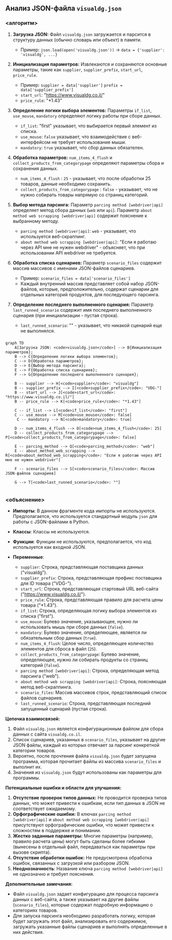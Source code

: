 ## Анализ JSON-файла `visualdg.json`

### <алгоритм>
1.  **Загрузка JSON:** Файл `visualdg.json` загружается и парсится в структуру данных (обычно словарь или объект) в памяти.
    *   Пример:  `json.load(open('visualdg.json'))` -> `data = {'supplier': 'visualdg', ...}`

2.  **Инициализация параметров:** Извлекаются и сохраняются основные параметры, такие как `supplier`, `supplier_prefix`, `start_url`, `price_rule`.
    *   Пример: `supplier = data['supplier']`  `prefix = data['supplier_prefix']`
    *   `start_url`: "https://www.visualdg.co.il/"
    *   `price_rule`: "*1.43"

3.  **Определение логики выбора элементов:** Параметры `if_list`, `use_mouse`, `mandatory` определяют логику работы при сборе данных.
    *   `if_list`: "first" указывает, что выбирается первый элемент из списка.
    *   `use_mouse`: `false` указывает, что взаимодействие с веб-интерфейсом не требует использование мыши.
    *   `mandatory`: `true` указывает, что сбор данных обязателен.

4. **Обработка параметров:** `num_items_4_flush` и `collect_products_from_categorypage` определяют параметры сбора и сохранения данных.
   *  `num_items_4_flush` : `25` - указывает, что после обработки 25 товаров, данные необходимо сохранить.
   *  `collect_products_from_categorypage` : `false` - указывает, что не нужно собирать товары напрямую со страниц категорий.

5. **Выбор метода парсинга:**  Параметр `parcing method [webdriver|api]` определяет метод сбора данных (`web` или `api`).  Параметр `about method web scrapping [webdriver|api]` содержит пояснение к выбранному методу.
    *   `parcing method [webdriver|api]`: `web` - указывает, что используется веб-скраппинг.
    *   `about method web scrapping [webdriver|api]`: "Если я работаю через API мне не нужен webdriver" - объясняет, что при использовании API webdriver не требуется.

6.  **Обработка списка сценариев:**  Параметр `scenario_files` содержит массив массивов с именами JSON-файлов сценариев.
    *   Пример: `scenario_files = data['scenario_files']`
    *   Каждый внутренний массив представляет собой набор JSON-файлов, которые, предположительно, содержат сценарии для отдельных категорий продуктов, для последующего парсинга.

7.  **Определение последнего выполненного сценария:** Параметр `last_runned_scenario`  содержит имя последнего выполненного сценария (при инициализации - пустая строка).
    *   `last_runned_scenario`: "" - указывает, что никакой сценарий еще не выполнялся.

### <mermaid>
```mermaid
graph TD
    A[Загрузка JSON: <code>visualdg.json</code>] --> B{Инициализация параметров};
    B --> C{Определение логики выбора элементов};
    C --> D{Обработка параметров};
    D --> E{Выбор метода парсинга};
    E --> F{Обработка списка сценариев};
    F --> G{Определение последнего выполненного сценария};
    
    B -- supplier --> H[<code>supplier</code>: "visualdg"]
    B -- supplier_prefix --> I[<code>supplier_prefix</code>: "VDG-"]
    B -- start_url --> J[<code>start_url</code>: "https://www.visualdg.co.il/"]
    B -- price_rule --> K[<code>price_rule</code>: "*1.43"]
    
    C -- if_list --> L[<code>if_list</code>: "first"]
    C -- use_mouse --> M[<code>use_mouse</code>: false]
     C -- mandatory --> N[<code>mandatory</code>: true]

    D -- num_items_4_flush --> O[<code>num_items_4_flush</code>: 25]
    D -- collect_products_from_categorypage --> P[<code>collect_products_from_categorypage</code>: false]
    
    E -- parcing_method --> Q[<code>parcing_method</code>: "web"]
    E -- about_method_web_scrapping --> R[<code>about_method_web_scrapping</code>: "Если я работаю через API мне не нужен webdriver"]
    
    F -- scenario_files --> S[<code>scenario_files</code>: Массив JSON-файлов сценариев]
    
    G --> T[<code>last_runned_scenario</code>: ""]


```
### <объяснение>

*   **Импорты**: В данном фрагменте кода импорты не используются. Предполагается, что используется стандартный модуль `json` для работы с JSON-файлами в Python.

*   **Классы**: Классы не используются.
*   **Функции**:  Функции не используются, предполагается, что код используется как входной JSON.

*   **Переменные**:
    *   `supplier`: Строка, представляющая поставщика данных ("visualdg").
    *   `supplier_prefix`: Строка, представляющая префикс поставщика для ID товара ("VDG-").
    *   `start_url`: Строка, представляющая стартовый URL веб-сайта ("https://www.visualdg.co.il/").
    *   `price_rule`: Строка, представляющая правило для расчета цены товара ("*1.43").
    *   `if_list`: Строка, определяющая логику выбора элементов из списка ("first").
    *   `use_mouse`: Булево значение, указывающее, нужно ли использовать мышь при сборе данных (`false`).
    *   `mandatory`: Булево значение, определяющее, является ли обязательным сбор данных (`true`).
    *   `num_items_4_flush`: Целое число, определяющее количество элементов для сброса в файл (`25`).
    *   `collect_products_from_categorypage`: Булево значение, определяющее, нужно ли собирать продукты со страниц категорий (`false`).
    *   `parcing method [webdriver|api]`: Строка, определяющая метод парсинга ("web").
    *    `about method web scrapping [webdriver|api]`: Строка, поясняющая метод веб-скраппинга.
    *   `scenario_files`: Массив массивов строк, представляющий список файлов сценариев.
    *   `last_runned_scenario`: Строка, представляющая последний запущенный сценарий (пустая строка).

**Цепочка взаимосвязей:**
1.  Файл `visualdg.json` является конфигурационным файлом для сбора данных с сайта `visualdg.co.il`.
2.  Список сценариев, указанных в `scenario_files`, указывает на другие JSON файлы, каждый из которых отвечает за парсинг конкретной категории товаров.
3.  Вероятно, после прочтения файла `visualdg.json` будет запущена программа, которая прочитает файлы из массива `scenario_files` и выполнит их.
4.   Значения из `visualdg.json` будут использованы как параметры для программы.

**Потенциальные ошибки и области для улучшения:**
1.  **Отсутствие проверок типов данных:** Не проводится проверка типов данных, что может привести к ошибкам, если тип данных в JSON не соответствует ожидаемому.
2. **Орфографические ошибки:** В ключах  `parcing method [webdriver|api]` и `about method web scrapping [webdriver|api]` присутствуют орфографические ошибки, что может привести к сложностям в поддержке и понимании.
3.  **Жестко заданные параметры:** Многие параметры (например, правило расчета цены) могут быть сделаны более гибкими (вынесены в отдельный файл, передаваться как параметры при вызове скрипта).
4.  **Отсутствие обработки ошибок:** Не предусмотрена обработка ошибок, связанных с загрузкой или разбором JSON.
5.  **Неоднозначность**: Название ключа `parcing method [webdriver|api]` не однозначно и требует пояснения.

**Дополнительные замечания:**
*   Файл `visualdg.json` задает конфигурацию для процесса парсинга данных с веб-сайта, а также указывает на другие файлы (`scenario_files`), которые содержат подробную информацию о категориях товаров.
*   Для запуска парсинга необходимо разработать логику, которая будет загружать этот файл, анализировать его содержимое, загружать указанные файлы сценариев и выполнять определенные в них действия.